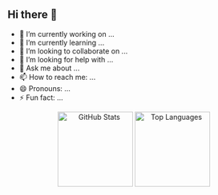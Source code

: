 ## Hi there 👋

- 🔭 I’m currently working on ...
- 🌱 I’m currently learning ...
- 👯 I’m looking to collaborate on ...
- 🤔 I’m looking for help with ...
- 💬 Ask me about ...
- 📫 How to reach me: ...
- 😄 Pronouns: ...
- ⚡ Fun fact: ...

<div align="center">
  
  <img src="https://github-readme-stats.vercel.app/api?username=izhadi&show_icons=true&theme=radical" alt="GitHub Stats" height="150"/>

  <img src="https://github-readme-stats.vercel.app/api/top-langs/?username=izhadi&layout=compact&theme=radical" alt="Top Languages" height="150"/>

</div>




